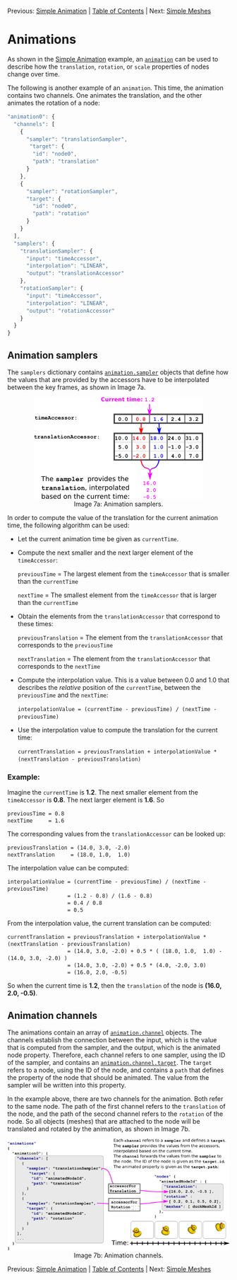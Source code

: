 Previous: [Simple Animation](gltfTutorial_006_SimpleAnimation.md) | [Table of Contents](README.md) | Next: [Simple Meshes](gltfTutorial_008_SimpleMeshes.md)

# Animations

As shown in the [Simple Animation](gltfTutorial_005_SimpleAnimation.md) example, an [`animation`](https://github.com/KhronosGroup/glTF/tree/master/specification#reference-animation) can be used to describe how the `translation`, `rotation`, or `scale` properties of nodes change over time.

The following is another example of an `animation`. This time, the animation contains two channels. One animates the translation, and the other animates the rotation of a node:

```javascript
"animation0": {
  "channels": [
    {
      "sampler": "translationSampler",
       "target": {
        "id": "node0",
        "path": "translation"
      }
    },
    {
      "sampler": "rotationSampler",
      "target": {
        "id": "node0",
        "path": "rotation"
      }
    }
  ],
  "samplers": {
    "translationSampler": {
      "input": "timeAccessor",
      "interpolation": "LINEAR",
      "output": "translationAccessor"
    },
    "rotationSampler": {
      "input": "timeAccessor",
      "interpolation": "LINEAR",
      "output": "rotationAccessor"
    }
  }
}
```


## Animation samplers

The `samplers` dictionary contains [`animation.sampler`](https://github.com/KhronosGroup/glTF/blob/master/specification/README.md#reference-animation.sampler) objects that define how the values that are provided by the accessors have to be interpolated between the key frames, as shown in Image 7a.

<p align="center">
<img src="images/animationSamplers.png" /><br>
<a name="animationSamplers-png"></a>Image 7a: Animation samplers.
</p>

In order to compute the value of the translation for the current animation time, the following algorithm can be used:

* Let the current animation time be given as `currentTime`.
* Compute the next smaller and the next larger element of the `timeAccessor`:

    `previousTime` = The largest element from the `timeAccessor` that is smaller than the `currentTime`

    `nextTime`  = The smallest element from the `timeAccessor` that is larger than the `currentTime`

* Obtain the elements from the `translationAccessor` that correspond to these times:

    `previousTranslation` = The element from the `translationAccessor` that corresponds to the `previousTime`

    `nextTranslation` = The element from the `translationAccessor` that corresponds to the `nextTime`

* Compute the interpolation value. This is a value between 0.0 and 1.0 that describes the *relative* position of the `currentTime`, between the `previousTime` and the `nextTime`:

    `interpolationValue = (currentTime - previousTime) / (nextTime - previousTime)`

* Use the interpolation value to compute the translation for the current time:

    `currentTranslation = previousTranslation + interpolationValue * (nextTranslation - previousTranslation)`


### Example:

Imagine the `currentTime` is **1.2**. The next smaller element from the `timeAccessor` is **0.8**. The next larger element is **1.6**. So

    previousTime = 0.8
    nextTime     = 1.6

The corresponding values from the `translationAccessor` can be looked up:

    previousTranslation = (14.0, 3.0, -2.0)
    nextTranslation     = (18.0, 1.0,  1.0)

The interpolation value can be computed:

    interpolationValue = (currentTime - previousTime) / (nextTime - previousTime)
                       = (1.2 - 0.8) / (1.6 - 0.8)
                       = 0.4 / 0.8         
                       = 0.5

From the interpolation value, the current translation can be computed:

    currentTranslation = previousTranslation + interpolationValue * (nextTranslation - previousTranslation)
                       = (14.0, 3.0, -2.0) + 0.5 * ( (18.0, 1.0,  1.0) - (14.0, 3.0, -2.0) )
                       = (14.0, 3.0, -2.0) + 0.5 * (4.0, -2.0, 3.0)
                       = (16.0, 2.0, -0.5)

So when the current time is **1.2**, then the `translation` of the node is **(16.0, 2.0, -0.5)**.



## Animation channels

The animations contain an array of [`animation.channel`](https://github.com/KhronosGroup/glTF/blob/master/specification/README.md#reference-animation.channel) objects. The channels establish the connection between the input, which is the value that is computed from the sampler, and the output, which is the animated node property. Therefore, each channel refers to one sampler, using the ID of the sampler, and contains an [`animation.channel.target`](https://github.com/KhronosGroup/glTF/blob/master/specification/README.md#reference-animation.channel.target). The `target` refers to a node, using the ID of the node, and contains a `path` that defines the property of the node that should be animated. The value from the sampler will be written into this property.

In the example above, there are two channels for the animation. Both refer to the same node. The path of the first channel refers to the `translation` of the node, and the path of the second channel refers to the `rotation` of the node. So all objects (meshes) that are attached to the node will be translated and rotated by the animation, as shown in Image 7b.

<p align="center">
<img src="images/animationChannels.png" /><br>
<a name="animationChannels-png"></a>Image 7b: Animation channels.
</p>


Previous: [Simple Animation](gltfTutorial_006_SimpleAnimation.md) | [Table of Contents](README.md) | Next: [Simple Meshes](gltfTutorial_008_SimpleMeshes.md)
